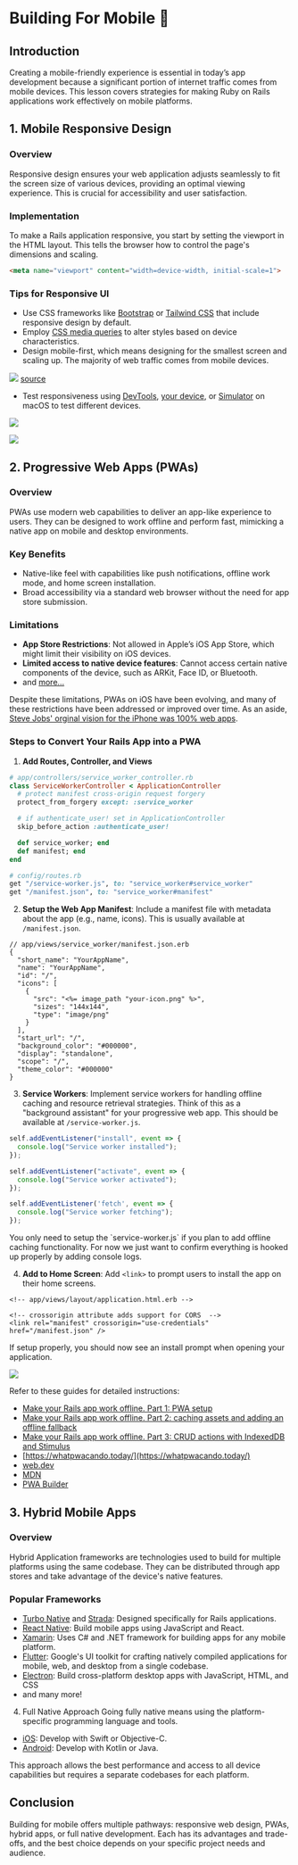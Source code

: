 # Building For Mobile 📲

## Introduction
Creating a mobile-friendly experience is essential in today’s app development because a significant portion of internet traffic comes from mobile devices. This lesson covers strategies for making Ruby on Rails applications work effectively on mobile platforms.

## 1. Mobile Responsive Design

### Overview
Responsive design ensures your web application adjusts seamlessly to fit the screen size of various devices, providing an optimal viewing experience. This is crucial for accessibility and user satisfaction.

### Implementation
To make a Rails application responsive, you start by setting the viewport in the HTML layout. This tells the browser how to control the page's dimensions and scaling.

```html
<meta name="viewport" content="width=device-width, initial-scale=1">
```

### Tips for Responsive UI
- Use CSS frameworks like [Bootstrap](https://getbootstrap.com/) or [Tailwind CSS](https://tailwindcss.com/) that include responsive design by default.
- Employ [CSS media queries](https://developer.mozilla.org/en-US/docs/Learn/CSS/CSS_layout/Media_queries) to alter styles based on device characteristics.
- Design mobile-first, which means designing for the smallest screen and scaling up. The majority of web traffic comes from mobile devices.

![](/assets/web-traffic.webp) [source](https://www.oberlo.com/statistics/mobile-internet-traffic)

- Test responsiveness using [DevTools](https://developer.chrome.com/docs/devtools/), [your device](https://dev.to/heratyian/sharing-your-localhost-with-other-devices-easily-4o5), or [Simulator](https://developer.apple.com/videos/play/wwdc2020/10647/) on macOS to test different devices.

![](/assets/simulator-1.png)

![](/assets/simulator-2.png)

## 2. Progressive Web Apps (PWAs)

### Overview
PWAs use modern web capabilities to deliver an app-like experience to users. They can be designed to work offline and perform fast, mimicking a native app on mobile and desktop environments.

### Key Benefits
- Native-like feel with capabilities like push notifications, offline work mode, and home screen installation.
- Broad accessibility via a standard web browser without the need for app store submission.

### Limitations
- **App Store Restrictions**: Not allowed in Apple’s iOS App Store, which might limit their visibility on iOS devices.
- **Limited access to native device features**: Cannot access certain native components of the device, such as ARKit, Face ID, or Bluetooth. 
- and [more...](https://firt.dev/notes/pwa-ios/)

Despite these limitations, PWAs on iOS have been evolving, and many of these restrictions have been addressed or improved over time. As an aside, [Steve Jobs' orginal vision for the iPhone was 100% web apps](https://9to5mac.com/2011/10/21/jobs-original-vision-for-the-iphone-no-third-party-native-apps/).

### Steps to Convert Your Rails App into a PWA
1. **Add Routes, Controller, and Views**

```ruby
# app/controllers/service_worker_controller.rb
class ServiceWorkerController < ApplicationController
  # protect manifest cross-origin request forgery 
  protect_from_forgery except: :service_worker

  # if authenticate_user! set in ApplicationController
  skip_before_action :authenticate_user!

  def service_worker; end
  def manifest; end
end
```

```ruby
# config/routes.rb  
get "/service-worker.js", to: "service_worker#service_worker"
get "/manifest.json", to: "service_worker#manifest"
```

2. **Setup the Web App Manifest**: Include a manifest file with metadata about the app (e.g., name, icons). This is usually available at `/manifest.json`.

```erb
// app/views/service_worker/manifest.json.erb
{
  "short_name": "YourAppName",
  "name": "YourAppName",
  "id": "/",
  "icons": [
    {
      "src": "<%= image_path "your-icon.png" %>",
      "sizes": "144x144",
      "type": "image/png"
    }
  ],
  "start_url": "/",
  "background_color": "#000000",
  "display": "standalone",
  "scope": "/",
  "theme_color": "#000000"
}
```

3. **Service Workers**: Implement service workers for handling offline caching and resource retrieval strategies. Think of this as a "background assistant" for your progressive web app. This should be available at `/service-worker.js`.

```js
self.addEventListener("install", event => {
  console.log("Service worker installed");
});

self.addEventListener("activate", event => {
  console.log("Service worker activated");
});

self.addEventListener('fetch', event => {
  console.log("Service worker fetching");
});
```

<aside>
You only need to setup the `service-worker.js` if you plan to add offline caching functionality. For now we just want to confirm everything is hooked up properly by adding console logs.
</aside>

4. **Add to Home Screen**: Add `<link>` to prompt users to install the app on their home screens. 

```erb
<!-- app/views/layout/application.html.erb -->

<!-- crossorigin attribute adds support for CORS  -->
<link rel="manifest" crossorigin="use-credentials" href="/manifest.json" />
```

If setup properly, you should now see an install prompt when opening your application.

![](/assets/install.png)

Refer to these guides for detailed instructions:

- [Make your Rails app work offline. Part 1: PWA setup](https://alicia-paz.medium.com/make-your-rails-app-work-offline-part-1-pwa-setup-3abff8666194)
- [Make your Rails app work offline. Part 2: caching assets and adding an offline fallback](https://alicia-paz.medium.com/make-your-rails-app-work-offline-part-2-caching-assets-and-adding-an-offline-fallback-334729ade904)
- [Make your Rails app work offline. Part 3: CRUD actions with IndexedDB and Stimulus](https://alicia-paz.medium.com/make-your-rails-app-work-offline-part-3-crud-actions-with-indexeddb-and-stimulus-ad669fe0141c)
- [https://whatpwacando.today/](https://whatpwacando.today/)
- [web.dev](https://web.dev/explore/progressive-web-apps)
- [MDN](https://developer.mozilla.org/en-US/docs/Web/Progressive_web_apps)
- [PWA Builder](https://docs.pwabuilder.com/)

## 3. Hybrid Mobile Apps

### Overview
Hybrid Application frameworks are technologies used to build for multiple platforms using the same codebase. They can be distributed through app stores and take advantage of the device's native features.

### Popular Frameworks
- [Turbo Native](https://turbo.hotwired.dev/handbook/native) and [Strada](https://strada.hotwired.dev/): Designed specifically for Rails applications.
- [React Native](https://reactnative.dev/): Build mobile apps using JavaScript and React.
- [Xamarin](https://dotnet.microsoft.com/en-us/apps/xamarin): Uses C# and .NET framework for building apps for any mobile platform.
- [Flutter](https://flutter.dev/): Google's UI toolkit for crafting natively compiled applications for mobile, web, and desktop from a single codebase.
- [Electron](https://www.electronjs.org/): Build cross-platform desktop apps with JavaScript, HTML, and CSS
- and many more!

4. Full Native Approach
Going fully native means using the platform-specific programming language and tools.

- [iOS](https://developer.apple.com/): Develop with Swift or Objective-C.
- [Android](https://developer.android.com/): Develop with Kotlin or Java.

This approach allows the best performance and access to all device capabilities but requires a separate codebases for each platform.

## Conclusion
Building for mobile offers multiple pathways: responsive web design, PWAs, hybrid apps, or full native development. Each has its advantages and trade-offs, and the best choice depends on your specific project needs and audience.
